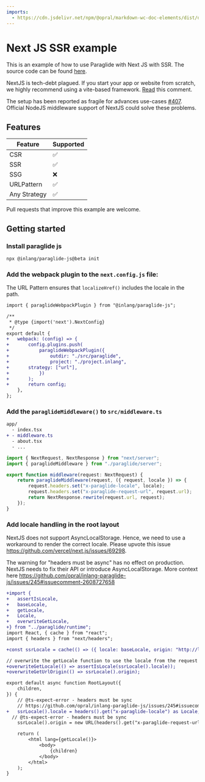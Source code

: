 ```yaml
---
imports:
  - https://cdn.jsdelivr.net/npm/@opral/markdown-wc-doc-elements/dist/doc-callout.js
---
```


# Next JS SSR example

This is an example of how to use Paraglide with Next JS with SSR. The source code can be found [here](https://github.com/opral/monorepo/tree/main/inlang/packages/paraglide/paraglide-js/examples/next-js-ssr).

<doc-callout type="tip">NextJS is tech-debt plagued. If you start your app or website from scratch, we highly recommend using a vite-based framework. [Read](https://github.com/opral/inlang-paraglide-js/issues/245#issuecomment-2608727658) this comment. </doc-callout>

<doc-callout type="warning">The setup has been reported as fragile for advances use-cases [#407](https://github.com/opral/inlang-paraglide-js/issues/407). Official NodeJS middleware support of NextJS could solve these problems.</doc-callout>

## Features

| Feature      | Supported |
| ------------ | --------- |
| CSR          | ✅        |
| SSR          | ✅        |
| SSG          | ❌        |
| URLPattern   | ✅        |
| Any Strategy | ✅        |

<doc-callout type="tip">Pull requests that improve this example are welcome.</doc-callout>

## Getting started

### Install paraglide js

```bash
npx @inlang/paraglide-js@beta init
```

### Add the webpack plugin to the `next.config.js` file:

<doc-callout type="info">The URL Pattern ensures that `localizeHref()` includes the locale in the path.</doc-callout>

```diff
import { paraglideWebpackPlugin } from "@inlang/paraglide-js";

/**
 * @type {import('next').NextConfig}
 */
export default {
+	webpack: (config) => {
+		config.plugins.push(
+			paraglideWebpackPlugin({
+				outdir: "./src/paraglide",
+				project: "./project.inlang",
+       strategy: ["url"],
+			})
+		);
+		return config;
	},
};
```

### Add the `paraglideMiddleware()` to `src/middleware.ts`

```diff
app/
  - index.tsx
+ - middleware.ts
  - about.tsx
  - ...
```

```ts
import { NextRequest, NextResponse } from "next/server";
import { paraglideMiddleware } from "./paraglide/server";

export function middleware(request: NextRequest) {
	return paraglideMiddleware(request, ({ request, locale }) => {
		request.headers.set("x-paraglide-locale", locale);
		request.headers.set("x-paraglide-request-url", request.url);
		return NextResponse.rewrite(request.url, request);
	});
}
```

### Add locale handling in the root layout

NextJS does not support AsyncLocalStorage. Hence, we need to use a workaround to render the correct locale. Please upvote this issue https://github.com/vercel/next.js/issues/69298.

<doc-callout type="info">The warning for "headers must be async" has no effect on production. NextJS needs to fix their API or introduce AsyncLocalStorage. More context here https://github.com/opral/inlang-paraglide-js/issues/245#issuecomment-2608727658</doc-callout>

```diff
+import {
+	assertIsLocale,
+	baseLocale,
+	getLocale,
+	Locale,
+	overwriteGetLocale,
+} from "../paraglide/runtime";
import React, { cache } from "react";
import { headers } from "next/headers";

+const ssrLocale = cache(() => ({ locale: baseLocale, origin: "http://localhost" }));

// overwrite the getLocale function to use the locale from the request
+overwriteGetLocale(() => assertIsLocale(ssrLocale().locale));
+overwriteGetUrlOrigin(() => ssrLocale().origin);

export default async function RootLayout({
	children,
}) {
	// @ts-expect-error - headers must be sync
	// https://github.com/opral/inlang-paraglide-js/issues/245#issuecomment-2608727658
+	ssrLocale().locale = headers().get("x-paraglide-locale") as Locale;
  // @ts-expect-error - headers must be sync
	ssrLocale().origin = new URL(headers().get("x-paraglide-request-url")).origin; 

	return (
		<html lang={getLocale()}>
			<body>
				{children}
			</body>
		</html>
	);
}
```
